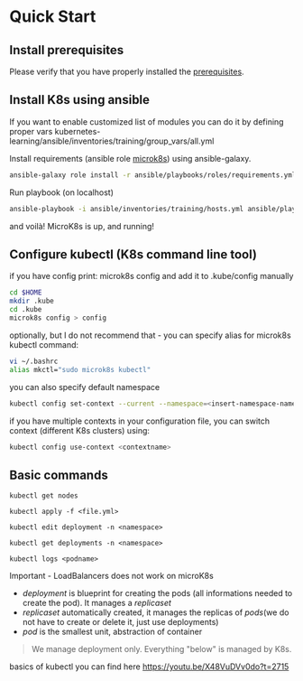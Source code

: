 # Quick Start

## Install prerequisites

Please verify that you have properly installed the [prerequisites](./prerequisites.md).

## Install K8s using ansible 

If you want to enable customized list of modules you can do it by defining proper vars kubernetes-learning/ansible/inventories/training/group_vars/all.yml

Install requirements (ansible role [microk8s](https://github.com/pawelmarkowski/ansible-microk8s)) using ansible-galaxy.

```bash
ansible-galaxy role install -r ansible/playbooks/roles/requirements.yml --force
```

Run playbook (on localhost)

```bash
ansible-playbook -i ansible/inventories/training/hosts.yml ansible/playbooks/microk8s.yml --extra-vars "variable_host=localhost" -K
```

and voilà! MicroK8s is up, and running!

## Configure kubectl (K8s command line tool)

if you have config print: microk8s config and add it to .kube/config manually

```bash
cd $HOME
mkdir .kube
cd .kube
microk8s config > config
```

optionally, but I do not recommend that - you can specify alias for microk8s kubectl command:
```bash
vi ~/.bashrc
alias mkctl="sudo microk8s kubectl"
```

you can also specify default namespace
```bash
kubectl config set-context --current --namespace=<insert-namespace-name-here>
```

if you have multiple contexts in your configuration file, you can switch context (different K8s clusters) using:
```bash
kubectl config use-context <contextname>
```

## Basic commands

`kubectl get nodes`

`kubectl apply -f <file.yml>`

`kubectl edit deployment -n <namespace>`

`kubectl get deployments -n <namespace>`

`kubectl logs <podname>`

Important - LoadBalancers does not work on microK8s

* _deployment_ is blueprint for creating the pods (all informations needed to create the pod). It manages a _replicaset_
* _replicaset_ automatically created, it manages the replicas of _pods_(we do not have to create or delete it, just use deployments)
* _pod_ is the smallest unit, abstraction of container 

> We manage deployment only. Everything "below" is managed by K8s.

basics of kubectl you can find here <https://youtu.be/X48VuDVv0do?t=2715>